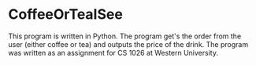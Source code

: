 # CoffeeOrTeaISee
This program is written in Python. The program get's the order from the user (either coffee or tea) and outputs the price of the drink.
The program was written as an assignment for CS 1026 at Western University. 
